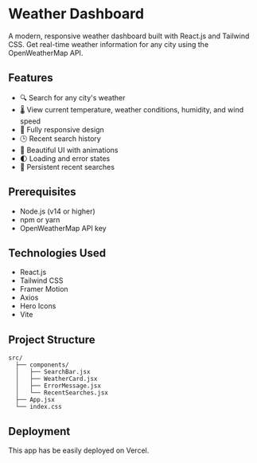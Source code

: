 # Weather Dashboard

A modern, responsive weather dashboard built with React.js and Tailwind CSS. Get real-time weather information for any city using the OpenWeatherMap API.

## Features

- 🔍 Search for any city's weather
- 🌡️ View current temperature, weather conditions, humidity, and wind speed
- 📱 Fully responsive design
- 🕒 Recent search history
- 🎨 Beautiful UI with animations
- 🌓 Loading and error states
- 💾 Persistent recent searches

## Prerequisites

- Node.js (v14 or higher)
- npm or yarn
- OpenWeatherMap API key 

## Technologies Used

- React.js
- Tailwind CSS
- Framer Motion
- Axios
- Hero Icons
- Vite

## Project Structure

```
src/
  ├── components/
  │   ├── SearchBar.jsx
  │   ├── WeatherCard.jsx
  │   ├── ErrorMessage.jsx
  │   └── RecentSearches.jsx
  ├── App.jsx
  └── index.css
```

## Deployment

This app has be easily deployed on Vercel.
